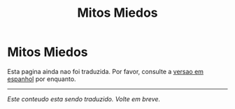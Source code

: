 ﻿---
title: Mitos Miedos
---

<!-- TODO: translation missing -->

# Mitos Miedos

Esta pagina ainda nao foi traduzida. Por favor, consulte a [versao em espanhol](/es/mitos-miedos) por enquanto.

---

*Este conteudo esta sendo traduzido. Volte em breve.*
